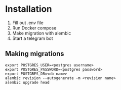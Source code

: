 # Installation

1. Fill out .env file
2. Run Docker compose 
3. Make migration with alembic 
4. Start a telegram bot 


## Making migrations 

```
export POSTGRES_USER=<postgres username>
export POSTGRES_PASSWORD=<postgres password>
export POSTGRES_DB=<db name>  
alembic revision --autogenerate -m <revision name> 
alembic upgrade head 
```